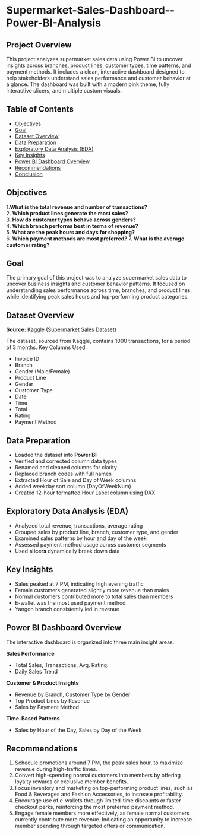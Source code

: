 # Supermarket-Sales-Dashboard--Power-BI-Analysis


## Project Overview
This project analyzes supermarket sales data using Power BI to uncover insights across branches, product lines, customer types, time patterns, and payment methods. It includes a clean, interactive dashboard designed to help stakeholders understand sales performance and customer behavior at a glance. The dashboard was built with a modern pink theme, fully interactive slicers, and multiple custom visuals. 


## Table of Contents
- [Objectives](#objectives)
- [Goal](#goal)
- [Dataset Overview](#dataset-overview)
- [ Data Preparation](#data-preparation)
- [Exploratory Data Analysis (EDA)](#exploratory-data-analysis-eda)
- [Key Insights](#key-insights)
- [Power BI Dashboard Overview ](#power-bi-dashboard-overview )
- [Recommendations](#recommendations)
- [Conclusion](#conclusion)


## Objectives  
1.**What is the total revenue and number of transactions?**  
2. **Which product lines generate the most sales?**  
3. **How do customer types behave across genders?**  
4. **Which branch performs best in terms of revenue?**  
5. **What are the peak hours and days for shopping?**  
6. **Which payment methods are most preferred?** 
7. **What is the average customer rating?**  


## Goal
The primary goal of this project was to analyze supermarket sales data to uncover business insights and customer behavior patterns. It focused on understanding sales performance across time, branches, and product lines, while identifying peak sales hours and top-performing product categories.

## Dataset Overview
**Source:**
 Kaggle ([Supermarket Sales Dataset](https://www.kaggle.com/datasets/aungpyaeap/supermarket-sales))
   
The dataset, sourced from Kaggle, contains 1000 transactions, for a period of 3 months. Key Columns Used:
- Invoice ID 
- Branch
- Gender (Male/Female)
- Product Line
- Gender
- Customer Type
- Date
- Time
- Total
- Rating
- Payment Method



 ## Data Preparation  
- Loaded the dataset into **Power BI**  
- Verified and corrected column data types  
- Renamed and cleaned columns for clarity
- Replaced branch codes with full names
- Extracted Hour of Sale and Day of Week columns
- Added weekday sort column (DayOfWeekNum)
- Created 12-hour formatted Hour Label column using DAX


## Exploratory Data Analysis (EDA)
- Analyzed total revenue, transactions, average rating
- Grouped sales by product line, branch, customer type, and gender
- Examined sales patterns by hour and day of the week
- Assessed payment method usage across customer segments
- Used **slicers** dynamically break down data   


## Key Insights
- Sales peaked at 7 PM, indicating high evening traffic
- Female customers generated slightly more revenue than males
- Normal customers contributed more to total sales than members
- E-wallet was the most used payment method
- Yangon branch consistently led in revenue

##  Power BI Dashboard Overview  
The interactive dashboard is organized into three main insight areas:

**Sales Performance**
- Total Sales, Transactions, Avg. Rating.
- Daily Sales Trend

**Customer & Product Insights**
- Revenue by Branch, Customer Type by Gender
- Top Product Lines by Revenue
- Sales by Payment Method

**Time-Based Patterns**
- Sales by Hour of the Day, Sales by Day of the Week


## Recommendations
1.	Schedule promotions around 7 PM, the peak sales hour, to maximize revenue during high-traffic times.
2.	Convert high-spending normal customers into members by offering loyalty rewards or exclusive member benefits.
3.	Focus inventory and marketing on top-performing product lines, such as Food & Beverages and Fashion Accessories, to increase profitability.
4.	Encourage use of e-wallets through limited-time discounts or faster checkout perks, reinforcing the most preferred payment method.
5.	Engage female members more effectively, as female normal customers currently contribute more revenue. Indicating an opportunity to increase member spending through targeted offers or communication.



  



